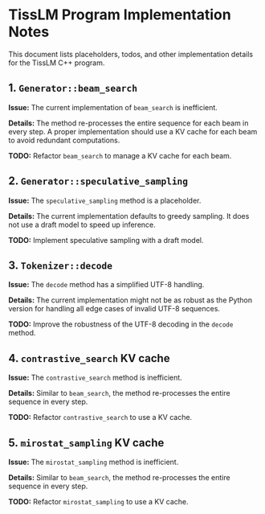 # TissLM Program Implementation Notes

This document lists placeholders, todos, and other implementation details for the TissLM C++ program.

## 1. `Generator::beam_search`

**Issue:** The current implementation of `beam_search` is inefficient.

**Details:** The method re-processes the entire sequence for each beam in every step. A proper implementation should use a KV cache for each beam to avoid redundant computations.

**TODO:** Refactor `beam_search` to manage a KV cache for each beam.

## 2. `Generator::speculative_sampling`

**Issue:** The `speculative_sampling` method is a placeholder.

**Details:** The current implementation defaults to greedy sampling. It does not use a draft model to speed up inference.

**TODO:** Implement speculative sampling with a draft model.

## 3. `Tokenizer::decode`

**Issue:** The `decode` method has a simplified UTF-8 handling.

**Details:** The current implementation might not be as robust as the Python version for handling all edge cases of invalid UTF-8 sequences.

**TODO:** Improve the robustness of the UTF-8 decoding in the `decode` method.

## 4. `contrastive_search` KV cache

**Issue:** The `contrastive_search` method is inefficient.

**Details:** Similar to `beam_search`, the method re-processes the entire sequence in every step.

**TODO:** Refactor `contrastive_search` to use a KV cache.

## 5. `mirostat_sampling` KV cache

**Issue:** The `mirostat_sampling` method is inefficient.

**Details:** Similar to `beam_search`, the method re-processes the entire sequence in every step.

**TODO:** Refactor `mirostat_sampling` to use a KV cache.

